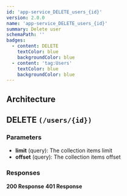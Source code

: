 ```yaml
---
id: 'app-service_DELETE_users_{id}'
version: 2.0.0
name: 'app-service_DELETE_users_{id}'
summary: Delete user
schemaPath: ''
badges:
  - content: DELETE
    textColor: blue
    backgroundColor: blue
  - content: 'tag:Users'
    textColor: blue
    backgroundColor: blue
---
```

## Architecture
<NodeGraph />



## DELETE `(/users/{id})`

### Parameters
- **limit** (query): The collection items limit
- **offset** (query): The collection items offset




### Responses
**200 Response**
<SchemaViewer file="response-200.json" maxHeight="500" id="response-200" />
      **401 Response**
<SchemaViewer file="response-401.json" maxHeight="500" id="response-401" />
